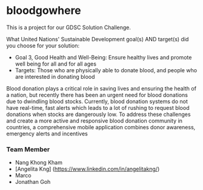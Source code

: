 # bloodgowhere

This is a project for our GDSC Solution Challenge.

What United Nations' Sustainable Development goal(s) AND target(s) did you choose for your solution: 
- Goal 3, Good Health and Well-Being: Ensure healthy lives and promote well being for all and for all ages
- Targets: Those who are physically able to donate blood, and people who are interested in donating blood

 Blood donation plays a critical role in saving lives and ensuring the health of a nation, but recently there has been an urgent need for blood donations due to dwindling blood stocks. Currently, blood donation systems do not have real-time, fast alerts which leads to a lot of rushing to request blood donations when stocks are dangerously low. To address these challenges and create a more active and responsive blood donation community in countries, a comprehensive mobile application combines donor awareness, emergency alerts and incentives

### Team Member
- Nang Khong Kham
- [Angelita Kng] (https://www.linkedin.com/in/angelitakng/)
- Marco
- Jonathan Goh
